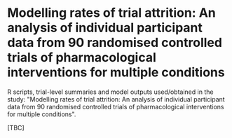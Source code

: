 # Modelling rates of trial attrition: An analysis of individual participant data from 90 randomised controlled trials of pharmacological interventions for multiple conditions
R scripts, trial-level summaries and model outputs used/obtained in the study: "Modelling rates of trial attrition: An analysis of individual participant data from 90 randomised controlled trials of pharmacological interventions for multiple conditions".

[TBC]
